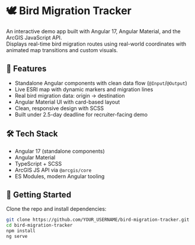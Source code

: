# 🕊️ Bird Migration Tracker

An interactive demo app built with Angular 17, Angular Material, and the ArcGIS JavaScript API.  
Displays real-time bird migration routes using real-world coordinates with animated map transitions and custom visuals.

## 🌟 Features

- Standalone Angular components with clean data flow (`@Input`/`@Output`)
- Live ESRI map with dynamic markers and migration lines
- Real bird migration data: origin → destination
- Angular Material UI with card-based layout
- Clean, responsive design with SCSS
- Built under 2.5-day deadline for recruiter-facing demo

## 🛠️ Tech Stack

- Angular 17 (standalone components)
- Angular Material
- TypeScript + SCSS
- ArcGIS JS API via `@arcgis/core`
- ES Modules, modern Angular tooling

## 🚀 Getting Started

Clone the repo and install dependencies:

```bash
git clone https://github.com/YOUR_USERNAME/bird-migration-tracker.git
cd bird-migration-tracker
npm install
ng serve
